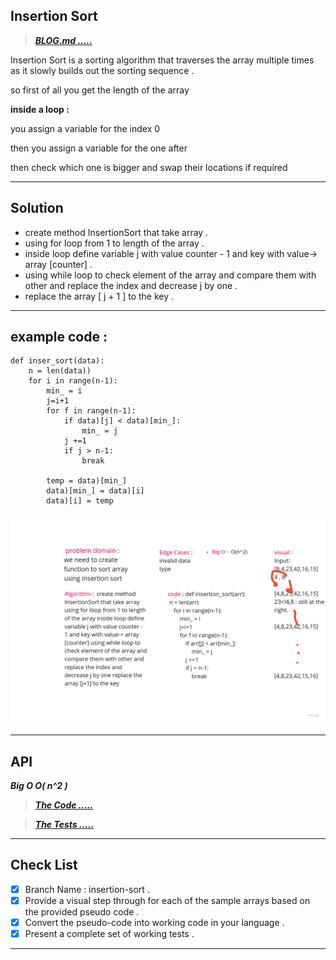 ## Insertion Sort

> ***[BLOG.md .....](/python/code_challenges/insertion_sort/BLOG.md)***


Insertion Sort is a sorting algorithm that traverses the array multiple times as it slowly builds out the sorting sequence .

so first of all you get the length of the array

**inside a loop :**

you assign a variable for the index 0

then you assign a variable for the one after

then check which one is bigger and swap their locations if required

---
## Solution

- create method InsertionSort that take array .
- using for loop from 1 to length of the array .
- inside loop define variable j with value counter - 1 and key with value-> array [counter] .
- using while loop to check element of the array and compare them with other and replace the index and decrease j by one .
- replace the array [ j + 1 ] to the key .

---
## example code :

```
def inser_sort(data):
    n = len(data))
    for i in range(n-1):
        min_ = i
        j=i+1
        for f in range(n-1):
            if data)[j] < data)[min_]:
                min_ = j
            j +=1
            if j > n-1:
                break

        temp = data)[min_]
        data)[min_] = data)[i]
        data)[i] = temp
```

![Insertion-Sort](./assest/challenge26.jpg)

---
## API

***Big O O( n^2 )***


> ***[The Code .....](/python/code_challenges/insertion_sort/insertion_sort/sort.py)***

> ***[The Tests .....](/python/code_challenges/insertion_sort/tests/test_insertion_sort.py)***

---
## Check List

- [x] Branch Name : insertion-sort .
- [x] Provide a visual step through for each of the sample arrays based on the provided pseudo code .
- [x] Convert the pseudo-code into working code in your language .
- [x] Present a complete set of working tests .

---
